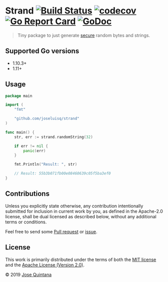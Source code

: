 # Strand [![Build Status](https://travis-ci.com/joseluisq/strand.svg?branch=master)](https://travis-ci.com/joseluisq/strand) [![codecov](https://codecov.io/gh/joseluisq/strand/branch/master/graph/badge.svg)](https://codecov.io/gh/joseluisq/strand) [![Go Report Card](https://goreportcard.com/badge/github.com/joseluisq/strand)](https://goreportcard.com/report/github.com/joseluisq/strand) [![GoDoc](https://godoc.org/github.com/joseluisq/strand?status.svg)](https://godoc.org/github.com/joseluisq/strand)

> Tiny package to just generate [secure](https://golang.org/pkg/crypto/rand/) random bytes and strings.

## Supported Go versions

- 1.10.3+
- 1.11+

## Usage

```go
package main

import (
	"fmt"

	"github.com/joseluisq/strand"
)

func main() {
	str, err := strand.randomString(32)

	if err != nil {
		panic(err)
	}

	fmt.Println("Result: ", str)

	// Result: 55b3b071fb00e08460639c05f5ba3ef0
}
```

## Contributions

Unless you explicitly state otherwise, any contribution intentionally submitted for inclusion in current work by you, as defined in the Apache-2.0 license, shall be dual licensed as described below, without any additional terms or conditions.

Feel free to send some [Pull request](https://github.com/joseluisq/strand/pulls) or [issue](https://github.com/joseluisq/strand/issues).

## License

This work is primarily distributed under the terms of both the [MIT license](LICENSE-MIT) and the [Apache License (Version 2.0)](LICENSE-APACHE).

© 2019 [Jose Quintana](http://git.io/joseluisq)
